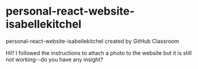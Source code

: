 # personal-react-website-isabellekitchel
personal-react-website-isabellekitchel created by GitHub Classroom

Hi!! I followed the instructions to attach a photo to the website but it is still not working--do you have any insight?
